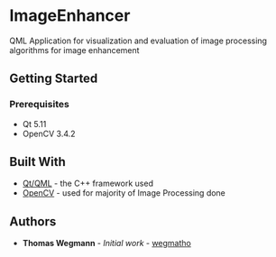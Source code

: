 # ImageEnhancer
QML Application for visualization and evaluation of image processing algorithms for image enhancement

## Getting Started

### Prerequisites
- Qt 5.11
- OpenCV 3.4.2

## Built With

* [Qt/QML](https://wiki.qt.io/About_Qt) - the C++ framework used
* [OpenCV](https://opencv.org/) - used for majority of Image Processing done

## Authors

* **Thomas Wegmann** - *Initial work* - [wegmatho](https://github.com/wegmatho)
